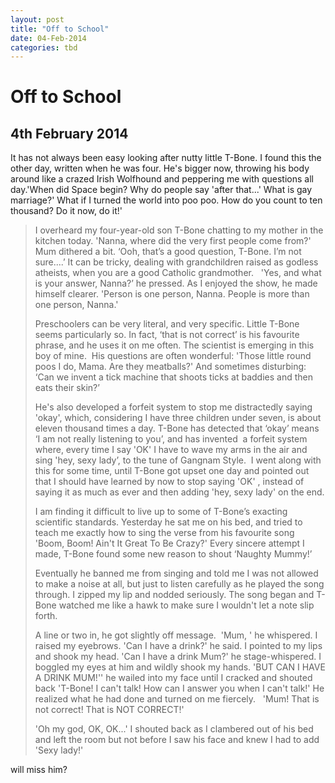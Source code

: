 ```yaml
---
layout: post
title: "Off to School"
date: 04-Feb-2014
categories: tbd
---
```


# Off to School

## 4th February 2014

It has not always been easy looking after nutty little T-Bone. I found this the other day,   written when he was four. He's bigger now,   throwing his body around like a crazed Irish Wolfhound and peppering me with questions all day.'When did Space begin? Why do people say 'after that...' What is gay marriage?' What if I turned the world into poo poo. How do you count to ten thousand? Do it now, do it!'

<blockquote>I overheard my four-year-old son T-Bone chatting to my mother in the kitchen today. 'Nanna, where did the very first people come from?' Mum dithered a bit. ‘Ooh, that’s a good question, T-Bone. I’m not sure....’ It can be tricky, dealing with grandchildren raised as godless atheists, when you are a good Catholic grandmother.   'Yes, and what is your answer, Nanna?’ he pressed. As I enjoyed the show, he made himself clearer. 'Person is one person, Nanna. People is more than one person, Nanna.'

Preschoolers can be very literal, and very specific. Little T-Bone seems particularly so. In fact, ‘that is not correct’ is his favourite phrase, and he uses it on me often. The scientist is emerging in this boy of mine.  His questions are often wonderful: 'Those little round poos I do, Mama. Are they meatballs?' And sometimes disturbing: ‘Can we invent a tick machine that shoots ticks at baddies and then eats their skin?’

He's also developed a forfeit system to stop me distractedly saying 'okay', which, considering I have three children under seven, is about eleven thousand times a day. T-Bone has detected that ‘okay’ means ‘I am not really listening to you’, and has invented  a forfeit system where, every time I say 'OK' I have to wave my arms in the air and sing 'hey, sexy lady’, to the tune of Gangnam Style.  I went along with this for some time, until T-Bone got upset one day and pointed out that I should have learned by now to stop saying 'OK' , instead of saying it as much as ever and then adding 'hey, sexy lady' on the end.

I am finding it difficult to live up to some of T-Bone’s exacting scientific standards. Yesterday he sat me on his bed, and tried to teach me exactly how to sing the verse from his favourite song 'Boom, Boom! Ain't It Great To Be Crazy?' Every sincere attempt I made, T-Bone found some new reason to shout ‘Naughty Mummy!’

Eventually he banned me from singing and told me I was not allowed to make a noise at all, but just to listen carefully as he played the song through. I zipped my lip and nodded seriously. The song began and T-Bone watched me like a hawk to make sure I wouldn't let a note slip forth.

A line or two in, he got slightly off message.  'Mum, ' he whispered. I raised my eyebrows. 'Can I have a drink?' he said. I pointed to my lips and shook my head. 'Can I have a drink Mum?' he stage-whispered. I boggled my eyes at him and wildly shook my hands. 'BUT CAN I HAVE A DRINK MUM!'' he wailed into my face until I cracked and shouted back 'T-Bone! I can't talk! How can I answer you when I can't talk!' He realized what he had done and turned on me fiercely.   'Mum! That is not correct! That is NOT CORRECT!'

'Oh my god, OK, OK...' I shouted back as I clambered out of his bed and left the room but not before I saw his face and knew I had to add 'Sexy lady!'</blockquote>

 

will miss him?

 
